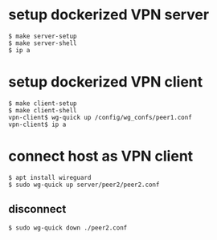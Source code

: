 # setup dockerized VPN server

    $ make server-setup
    $ make server-shell
    $ ip a

# setup dockerized VPN client

    $ make client-setup
    $ make client-shell
    vpn-client$ wg-quick up /config/wg_confs/peer1.conf
    vpn-client$ ip a

# connect host as VPN client

    $ apt install wireguard
    $ sudo wg-quick up server/peer2/peer2.conf

## disconnect

    $ sudo wg-quick down ./peer2.conf
